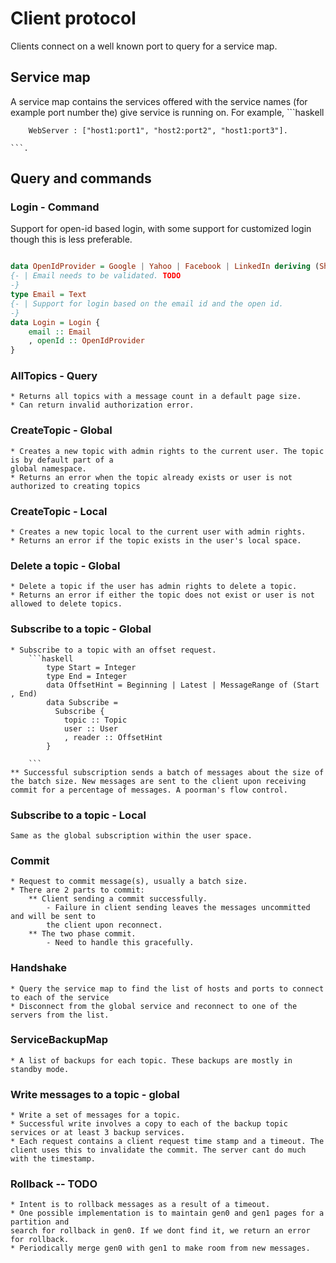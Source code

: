 # Client protocol
Clients  connect on a well known port to query for a service map. 

## Service map
A service map contains the services offered with the service names (for example port number the)
give service is running on. For example, 
	```haskell  
		
		WebServer : ["host1:port1", "host2:port2", "host1:port3"].
	
	```. 

## Query and commands

### Login - Command

Support for open-id based login, with some support for customized login though this is less preferable.

```haskell

data OpenIdProvider = Google | Yahoo | Facebook | LinkedIn deriving (Show)
{- | Email needs to be validated. TODO
-}
type Email = Text 
{- | Support for login based on the email id and the open id. 
-}
data Login = Login {
    email :: Email 
    , openId :: OpenIdProvider
}

```

### AllTopics - Query
	* Returns all topics with a message count in a default page size.
	* Can return invalid authorization error.
### CreateTopic - Global
	* Creates a new topic with admin rights to the current user. The topic is by default part of a 
	global namespace.
	* Returns an error when the topic already exists or user is not authorized to creating topics

### CreateTopic - Local 
	* Creates a new topic local to the current user with admin rights.
	* Returns an error if the topic exists in the user's local space.

### Delete a topic - Global
	* Delete a topic if the user has admin rights to delete a topic.
	* Returns an error if either the topic does not exist or user is not allowed to delete topics.

###  Subscribe to a topic - Global 
	* Subscribe to a topic with an offset request.
		```haskell
			type Start = Integer
			type End = Integer
			data OffsetHint = Beginning | Latest | MessageRange of (Start , End)
			data Subscribe = 
			  Subscribe {
			    topic :: Topic
			    user :: User
			    , reader :: OffsetHint
			}

		```
	** Successful subscription sends a batch of messages about the size of the batch size. New messages are sent to the client upon receiving commit for a percentage of messages. A poorman's flow control.

### Subscribe to a topic - Local 
	Same as the global subscription within the user space.

### Commit
	* Request to commit message(s), usually a batch size.
	* There are 2 parts to commit: 
		** Client sending a commit successfully. 
			- Failure in client sending leaves the messages uncommitted and will be sent to 
			the client upon reconnect.
		** The two phase commit.
			- Need to handle this gracefully.

### Handshake 
	* Query the service map to find the list of hosts and ports to connect to each of the service
	* Disconnect from the global service and reconnect to one of the servers from the list.

### ServiceBackupMap
	* A list of backups for each topic. These backups are mostly in standby mode.

### Write messages to a topic - global 
	* Write a set of messages for a topic. 
	* Successful write involves a copy to each of the backup topic services or at least 3 backup services.
	* Each request contains a client request time stamp and a timeout. The client uses this to invalidate the commit. The server cant do much with the timestamp. 

### Rollback -- TODO
	* Intent is to rollback messages as a result of a timeout. 
	* One possible implementation is to maintain gen0 and gen1 pages for a partition and 
	search for rollback in gen0. If we dont find it, we return an error for rollback. 
	* Periodically merge gen0 with gen1 to make room from new messages.


